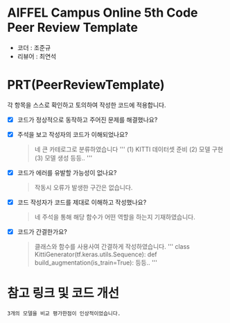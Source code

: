# AIFFEL Campus Online 5th Code Peer Review Template
- 코더 : 조준규
- 리뷰어 : 최연석


# PRT(PeerReviewTemplate) 
각 항목을 스스로 확인하고 토의하여 작성한 코드에 적용합니다.

- [X] 코드가 정상적으로 동작하고 주어진 문제를 해결했나요?
  
- [X] 주석을 보고 작성자의 코드가 이해되었나요?
  > 네 큰 카테로그로 분류하였습니다
  '''
  > (1) KITTI 데이터셋 준비
  > (2) 모델 구현
  > (3) 모델 생성
  등등..
  '''
- [X] 코드가 에러를 유발할 가능성이 없나요?
  > 작동시 오류가 발생한 구간은 없습니다.
- [X] 코드 작성자가 코드를 제대로 이해하고 작성했나요?
  > 네 주석을 통해 해당 함수가 어떤 역할을 하는지 기재하였습니다.
- [X] 코드가 간결한가요?
  > 클래스와 함수를 사용사여 간결하게 작성하였습니다.
  '''
  > class KittiGenerator(tf.keras.utils.Sequence):
  > def build_augmentation(is_train=True):
  등등..
  '''


# 참고 링크 및 코드 개선
```
3개의 모델을 비교 평가한점이 인상적이었습니다. 
```
